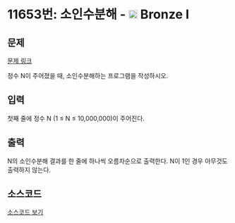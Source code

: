 # 11653번: 소인수분해 - <img src="https://static.solved.ac/tier_small/5.svg" style="height:20px" /> Bronze I

<!-- performance -->

<!-- 문제 제출 후 깃허브에 푸시를 했을 때 제출한 코드의 성능이 입력될 공간입니다.-->

<!-- end -->

## 문제

[문제 링크](https://boj.kr/11653)

<p>정수 N이 주어졌을 때, 소인수분해하는 프로그램을 작성하시오.</p>

## 입력

<p>첫째 줄에 정수 N (1 ≤ N ≤ 10,000,000)이 주어진다.</p>

## 출력

<p>N의 소인수분해 결과를 한 줄에 하나씩 오름차순으로 출력한다. N이 1인 경우 아무것도 출력하지 않는다.</p>

## 소스코드

[소스코드 보기](소인수분해.c)